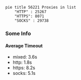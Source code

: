 
```mermaid
pie title 56221 Proxies in list
    "HTTP" : 25267
    "HTTPS": 8071
    "SOCKS" : 29738
```

### Some Info
#### Average Timeout

- mixed: 3.6s
- http: 1.8s
- https: 8.2s
- socks: 5.1s